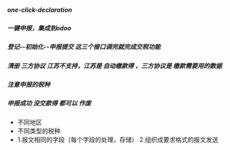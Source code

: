##### one-click-declaration
##### 一键申报，集成到odoo
##### 登记--初始化--申报提交   这三个接口调完就完成交税功能
##### 清册 三方协议 江苏不支持，江苏是 自动缴款得 ，三方协议是 缴款需要用的数据
##### 注意申报的税种
##### 申报成功 没交款得 都可以 作废
* 不同地区
* 不同类型的税种
* 1.报文相同的字段（每个字段的处理，存储）  2.组织成要求格式的报文发送



 
